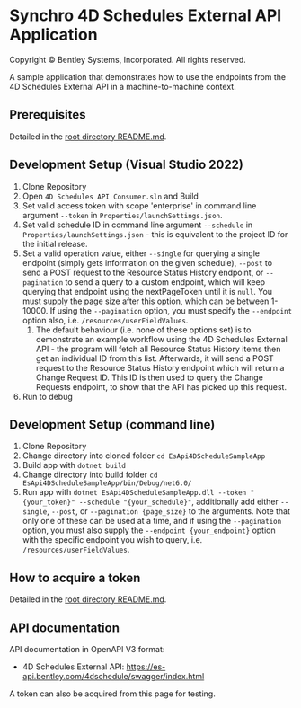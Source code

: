 # Synchro 4D Schedules External API Application

Copyright © Bentley Systems, Incorporated. All rights reserved.

A sample application that demonstrates how to use the endpoints from the 4D Schedules External API in a machine-to-machine context.

## Prerequisites

Detailed in the [root directory README.md](../README.md).

## Development Setup (Visual Studio 2022)

1. Clone Repository
2. Open `4D Schedules API Consumer.sln` and Build
3. Set valid access token with scope 'enterprise' in command line argument `--token` in `Properties/launchSettings.json`.
4. Set valid schedule ID in command line argument `--schedule` in `Properties/launchSettings.json` - this is equivalent to the project ID for the initial release.
5. Set a valid operation value, either `--single` for querying a single endpoint (simply gets information on the given schedule), `--post` to send a POST request to the Resource Status History endpoint, or `--pagination` to send a query to a custom endpoint, which will keep querying that endpoint using the nextPageToken until it is `null`. You must supply the page size after this option, which can be between 1-10000. If using the `--pagination` option, you must specify the `--endpoint` option also, i.e. `/resources/userFieldValues`.
   1. The default behaviour (i.e. none of these options set) is to demonstrate an example workflow using the 4D Schedules External API - the program will fetch all Resource Status History items then get an individual ID from this list. Afterwards, it will send a POST request to the Resource Status History endpoint which will return a Change Request ID. This ID is then used to query the Change Requests endpoint, to show that the API has picked up this request.
6. Run to debug

## Development Setup (command line)

1. Clone Repository
2. Change directory into cloned folder `cd EsApi4DScheduleSampleApp`
3. Build app with `dotnet build`
4. Change directory into build folder `cd EsApi4DScheduleSampleApp/bin/Debug/net6.0/`
5. Run app with `dotnet EsApi4DScheduleSampleApp.dll --token "{your_token}" --schedule "{your_schedule}"`, additionally add either `--single`, `--post`, or `--pagination {page_size}` to the arguments. Note that only one of these can be used at a time, and if using the `--pagination` option, you must also supply the `--endpoint {your_endpoint}` option with the specific endpoint you wish to query, i.e. `/resources/userFieldValues`.

## How to acquire a token

Detailed in the [root directory README.md](../README.md).

## API documentation

API documentation in OpenAPI V3 format:
* 4D Schedules External API: https://es-api.bentley.com/4dschedule/swagger/index.html

A token can also be acquired from this page for testing.
